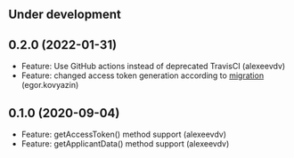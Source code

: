 Under development
-----------------

0.2.0 (2022-01-31)
-----------------
- Feature: Use GitHub actions instead of deprecated TravisCI (alexeevdv)
- Feature: changed access token generation according to [migration](https://developers.sumsub.com/migrations/sdk.html#websdk-migration-steps) (egor.kovyazin)

0.1.0 (2020-09-04)
-----------------
- Feature: getAccessToken() method support (alexeevdv)
- Feature: getApplicantData() method support (alexeevdv)